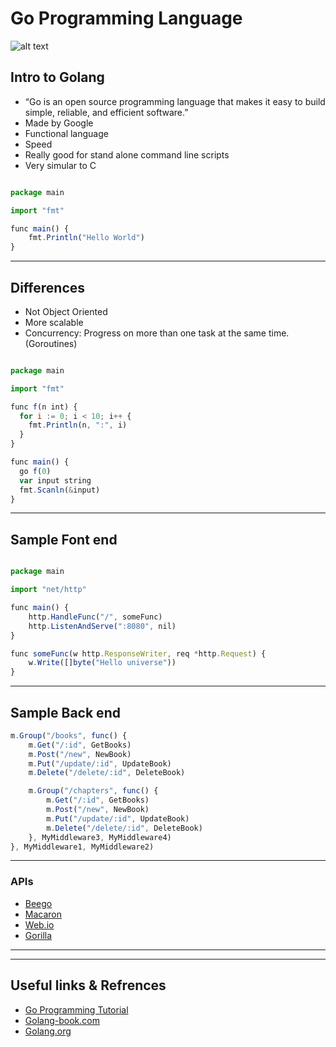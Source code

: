 # Go Programming Language
![alt text](http://www.unixstickers.com/image/cache/data/stickers/golang/golang.sh-600x600.png "Golang Mascot")


## Intro to Golang
- “Go is an open source programming language that makes it easy to build simple, reliable, and efficient software.”
- Made by Google
- Functional language
- Speed
- Really good for stand alone command line scripts
- Very simular to C


```js

package main

import "fmt"

func main() {
    fmt.Println("Hello World")
}
```

---

## Differences
- Not Object Oriented
- More scalable
- Concurrency: Progress on more than one task at the same time. (Goroutines)

```js

package main

import "fmt"

func f(n int) {
  for i := 0; i < 10; i++ {
    fmt.Println(n, ":", i)
  }
}

func main() {
  go f(0)
  var input string
  fmt.Scanln(&input)
}
```

---

## Sample Font end
```js

package main

import "net/http"

func main() {
    http.HandleFunc("/", someFunc)
    http.ListenAndServe(":8080", nil)
}

func someFunc(w http.ResponseWriter, req *http.Request) {
    w.Write([]byte("Hello universe"))
}
```
---

## Sample Back end
```js
m.Group("/books", func() {
    m.Get("/:id", GetBooks)
    m.Post("/new", NewBook)
    m.Put("/update/:id", UpdateBook)
    m.Delete("/delete/:id", DeleteBook)

    m.Group("/chapters", func() {
        m.Get("/:id", GetBooks)
        m.Post("/new", NewBook)
        m.Put("/update/:id", UpdateBook)
        m.Delete("/delete/:id", DeleteBook)
    }, MyMiddleware3, MyMiddleware4)
}, MyMiddleware1, MyMiddleware2)
```
---

### APIs
- [Beego](http://beego.me/)
- [Macaron](https://go-macaron.com/)
- [Web.io](http://webgo.io/)
- [Gorilla](http://www.gorillatoolkit.org/)

---
---
## Useful links & Refrences
- [Go Programming Tutorial](http://www.newthinktank.com/2015/02/go-programming-tutorial/)
- [Golang-book.com](https://www.golang-book.com)
- [Golang.org](https://golang.org/)
